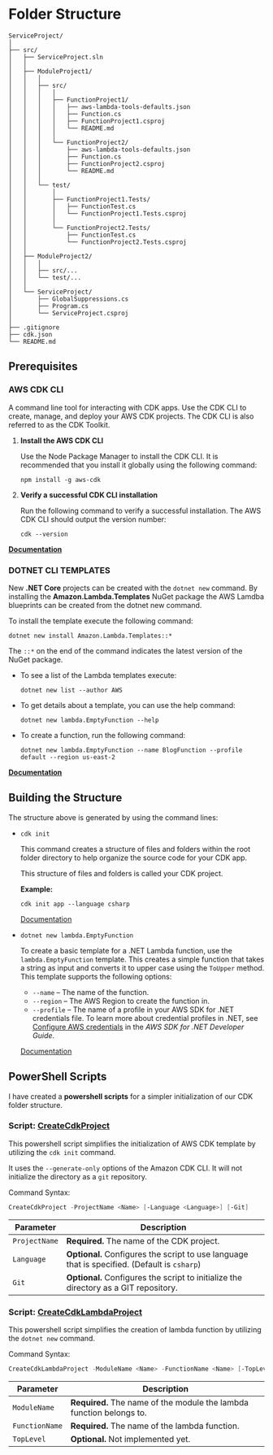 # Folder Structure
```
ServiceProject/
│
├── src/
│   ├── ServiceProject.sln
│   │
│   ├── ModuleProject1/
│   │   │
│   │   ├── src/
│   │   │   │
│   │   │   ├── FunctionProject1/
│   │   │   │   ├── aws-lambda-tools-defaults.json
│   │   │   │   ├── Function.cs
│   │   │   │   ├── FunctionProject1.csproj
│   │   │   │   └── README.md
│   │   │   │
│   │   │   └── FunctionProject2/
│   │   │       ├── aws-lambda-tools-defaults.json
│   │   │       ├── Function.cs
│   │   │       ├── FunctionProject2.csproj
│   │   │       └── README.md
│   │   │
│   │   └── test/
│   │       │
│   │       ├── FunctionProject1.Tests/
│   │       │   ├── FunctionTest.cs
│   │       │   └── FunctionProject1.Tests.csproj
│   │       │
│   │       └── FunctionProject2.Tests/
│   │           ├── FunctionTest.cs
│   │           └── FunctionProject2.Tests.csproj
│   │
│   ├── ModuleProject2/
│   │   │
│   │   ├── src/...
│   │   └── test/...
│   │
│   └── ServiceProject/
│       ├── GlobalSuppressions.cs
│       ├── Program.cs
│       └── ServiceProject.csproj
│
├── .gitignore
├── cdk.json
└── README.md
```
## Prerequisites
### AWS CDK CLI
A command line tool for interacting with CDK apps. Use the CDK CLI to create, manage, and deploy your AWS CDK projects. The CDK CLI is also referred to as the CDK Toolkit.

1.  __Install the AWS CDK CLI__

    Use the Node Package Manager to install the CDK CLI. It is recommended that you install it globally using the following command:

    ```
    npm install -g aws-cdk
    ```
1.  __Verify a successful CDK CLI installation__

    Run the following command to verify a successful installation. The AWS CDK CLI should output the version number:

    ```
    cdk --version
    ```
[__Documentation__](https://docs.aws.amazon.com/cdk/v2/guide/cli.html)

### DOTNET CLI TEMPLATES 
New __.NET Core__ projects can be created with the `dotnet new` command. By installing the __Amazon.Lambda.Templates__ NuGet package the AWS Lamdba blueprints can be created from the dotnet new command.

To install the template execute the following command:
```
dotnet new install Amazon.Lambda.Templates::*
```

The `::*` on the end of the command indicates the latest version of the NuGet package.
-   To see a list of the Lambda templates execute:

    ```
    dotnet new list --author AWS
    ```
-   To get details about a template, you can use the help command:

    ```
    dotnet new lambda.EmptyFunction --help
    ```
-   To create a function, run the following command:

    ```
    dotnet new lambda.EmptyFunction --name BlogFunction --profile default --region us-east-2
    ```
[__Documentation__](https://github.com/aws/aws-lambda-dotnet?tab=readme-ov-file#dotnet-cli-templates)

## Building the Structure

The structure above is generated by using the command lines:
-   `cdk init`
    
    This command creates a structure of files and folders within the root folder directory to help organize the source code for your CDK app. 
    
    This structure of files and folders is called your CDK project.

    __Example:__
    ```
    cdk init app --language csharp
    ```

    [Documentation](https://docs.aws.amazon.com/cdk/v2/guide/hello_world.html)
    
-   `dotnet new lambda.EmptyFunction`

    To create a basic template for a .NET Lambda function, use the `lambda.EmptyFunction` template. 
    This creates a simple function that takes a string as input and converts it to upper case using the `ToUpper` method. 
    This template supports the following options:

    -   `--name` &ndash; The name of the function.
    -   `--region` &ndash; The AWS Region to create the function in.
    -   `--profile` &ndash; The name of a profile in your AWS SDK for .NET credentials file. To learn more about credential profiles in .NET, see [Configure AWS credentials](https://docs.aws.amazon.com/sdk-for-net/v3/developer-guide/net-dg-config-creds.html) in the _AWS SDK for .NET Developer Guide_.

    [Documentation](https://docs.aws.amazon.com/lambda/latest/dg/csharp-package-cli.html#csharp-package-cli-create)

## PowerShell Scripts
I have created a __powershell scripts__ for a simpler initialization of our CDK folder structure.

### Script: [CreateCdkProject](./scripts/CreateCdkProject.ps1)
This powershell script simplifies the initialization of AWS CDK template by utilizing the `cdk init` command.

It uses the `--generate-only` options of the Amazon CDK CLI. It will not initialize the directory as a `git` repository.

Command Syntax:
```powershell
CreateCdkProject -ProjectName <Name> [-Language <Language>] [-Git] 
```

| Parameter   | Description  |
|-------------|--------------|
|`ProjectName`|__Required.__ The name of the CDK project.
|`Language`   |__Optional.__ Configures the script to use language that is specified. (Default is `csharp`)
|`Git`        |__Optional.__ Configures the script to initialize the directory as a GIT repository.

### Script: [CreateCdkLambdaProject](./scripts/CreateCdkLambdaProject.ps1)
This powershell script simplifies the creation of lambda function by utilizing the `dotnet new` command.

Command Syntax:
```powershell
CreateCdkLambdaProject -ModuleName <Name> -FunctionName <Name> [-TopLevel] 
```
| Parameter    | Description |
|--------------|-------------|
|`ModuleName`  |__Required.__ The name of the module the lambda function belongs to.
|`FunctionName`|__Required.__ The name of the lambda function.
|`TopLevel`    |__Optional.__ Not implemented yet.
